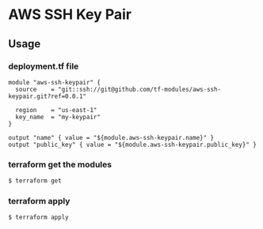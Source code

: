 # AWS SSH Key Pair
## Usage

### deployment.tf file
```hcl
module "aws-ssh-keypair" {
  source    = "git::ssh://git@github.com/tf-modules/aws-ssh-keypair.git?ref=0.0.1"

  region    = "us-east-1"
  key_name  = "my-keypair"
}

output "name" { value = "${module.aws-ssh-keypair.name}" }
output "public_key" { value = "${module.aws-ssh-keypair.public_key}" }
```

### terraform get the modules

```bash
$ terraform get
```

### terraform apply

```bash
$ terraform apply
```


